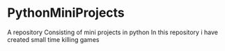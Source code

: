 # PythonMiniProjects
A repository Consisting of mini projects in python
In this repository i have created small time killing games


